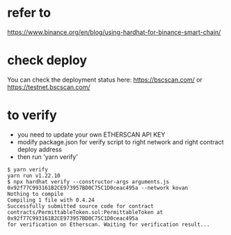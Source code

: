 # refer to
https://www.binance.org/en/blog/using-hardhat-for-binance-smart-chain/
# check deploy
You can check the deployment status here: https://bscscan.com/ or https://testnet.bscscan.com/

# to verify
* you need to update your own ETHERSCAN API KEY
* modify package.json for verify script to right network and right contract deploy address
* then run 'yarn verify'
```
$ yarn verify
yarn run v1.22.10
$ npx hardhat verify --constructor-args arguments.js 0x92f77C993161B2CE973957BD0C75C1D0ceac495a --network kovan
Nothing to compile
Compiling 1 file with 0.4.24
Successfully submitted source code for contract
contracts/PermittableToken.sol:PermittableToken at 0x92f77C993161B2CE973957BD0C75C1D0ceac495a
for verification on Etherscan. Waiting for verification result...
```


